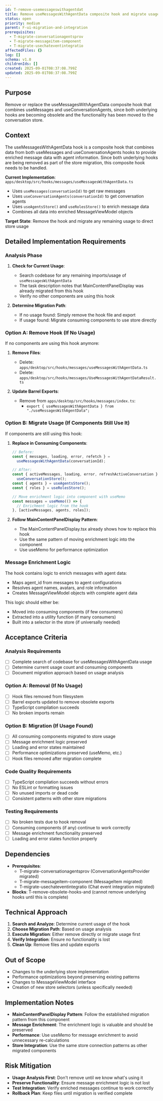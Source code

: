 ```yaml
---
id: T-remove-usemessageswithagentdat
title: Remove useMessagesWithAgentData composite hook and migrate usage
status: open
priority: medium
parent: F-ui-migration-and-integration
prerequisites:
  - T-migrate-conversationagentsprov
  - T-migrate-messageitem-component
  - T-migrate-usechateventintegratio
affectedFiles: {}
log: []
schema: v1.0
childrenIds: []
created: 2025-09-01T08:37:08.799Z
updated: 2025-09-01T08:37:08.799Z
---
```


## Purpose

Remove or replace the useMessagesWithAgentData composite hook that combines useMessages and useConversationAgents, since both underlying hooks are becoming obsolete and the functionality has been moved to the conversation store.

## Context

The useMessagesWithAgentData hook is a composite hook that combines data from both useMessages and useConversationAgents hooks to provide enriched message data with agent information. Since both underlying hooks are being removed as part of the store migration, this composite hook needs to be handled.

**Current Implementation**: `apps/desktop/src/hooks/messages/useMessagesWithAgentData.ts`

- Uses `useMessages(conversationId)` to get raw messages
- Uses `useConversationAgents(conversationId)` to get conversation agents
- Uses `useAgentsStore()` and `useRolesStore()` to enrich message data
- Combines all data into enriched MessageViewModel objects

**Target State**: Remove the hook and migrate any remaining usage to direct store usage

## Detailed Implementation Requirements

### Analysis Phase

1. **Check for Current Usage**:
   - Search codebase for any remaining imports/usage of `useMessagesWithAgentData`
   - The task description notes that MainContentPanelDisplay was already migrated from this hook
   - Verify no other components are using this hook

2. **Determine Migration Path**:
   - If no usage found: Simply remove the hook file and export
   - If usage found: Migrate consuming components to use store directly

### Option A: Remove Hook (If No Usage)

If no components are using this hook anymore:

1. **Remove Files**:
   - Delete: `apps/desktop/src/hooks/messages/useMessagesWithAgentData.ts`
   - Delete: `apps/desktop/src/hooks/messages/UseMessagesWithAgentDataResult.ts`

2. **Update Barrel Exports**:
   - Remove from `apps/desktop/src/hooks/messages/index.ts`:
     - `export { useMessagesWithAgentData } from "./useMessagesWithAgentData";`

### Option B: Migrate Usage (If Components Still Use It)

If components are still using this hook:

1. **Replace in Consuming Components**:

   ```typescript
   // Before:
   const { messages, loading, error, refetch } =
     useMessagesWithAgentData(conversationId);

   // After:
   const { activeMessages, loading, error, refreshActiveConversation } =
     useConversationStore();
   const { agents } = useAgentsStore();
   const { roles } = useRolesStore();

   // Move enrichment logic into component with useMemo
   const messages = useMemo(() => {
     // Enrichment logic from the hook
   }, [activeMessages, agents, roles]);
   ```

2. **Follow MainContentPanelDisplay Pattern**:
   - The MainContentPanelDisplay.tsx already shows how to replace this hook
   - Use the same pattern of moving enrichment logic into the component
   - Use useMemo for performance optimization

### Message Enrichment Logic

The hook contains logic to enrich messages with agent data:

- Maps agent_id from messages to agent configurations
- Resolves agent names, avatars, and role information
- Creates MessageViewModel objects with complete agent data

This logic should either be:

- Moved into consuming components (if few consumers)
- Extracted into a utility function (if many consumers)
- Built into a selector in the store (if universally needed)

## Acceptance Criteria

### Analysis Requirements

- [ ] Complete search of codebase for useMessagesWithAgentData usage
- [ ] Determine current usage count and consuming components
- [ ] Document migration approach based on usage analysis

### Option A: Removal (If No Usage)

- [ ] Hook files removed from filesystem
- [ ] Barrel exports updated to remove obsolete exports
- [ ] TypeScript compilation succeeds
- [ ] No broken imports remain

### Option B: Migration (If Usage Found)

- [ ] All consuming components migrated to store usage
- [ ] Message enrichment logic preserved
- [ ] Loading and error states maintained
- [ ] Performance optimizations preserved (useMemo, etc.)
- [ ] Hook files removed after migration complete

### Code Quality Requirements

- [ ] TypeScript compilation succeeds without errors
- [ ] No ESLint or formatting issues
- [ ] No unused imports or dead code
- [ ] Consistent patterns with other store migrations

### Testing Requirements

- [ ] No broken tests due to hook removal
- [ ] Consuming components (if any) continue to work correctly
- [ ] Message enrichment functionality preserved
- [ ] Loading and error states function properly

## Dependencies

- **Prerequisites**:
  - T-migrate-conversationagentsprov (ConversationAgentsProvider migrated)
  - T-migrate-messageitem-component (MessageItem migrated)
  - T-migrate-usechateventintegratio (Chat event integration migrated)
- **Blocks**: T-remove-obsolete-hooks-and (cannot remove underlying hooks until this is complete)

## Technical Approach

1. **Search and Analyze**: Determine current usage of the hook
2. **Choose Migration Path**: Based on usage analysis
3. **Execute Migration**: Either remove directly or migrate usage first
4. **Verify Integration**: Ensure no functionality is lost
5. **Clean Up**: Remove files and update exports

## Out of Scope

- Changes to the underlying store implementation
- Performance optimizations beyond preserving existing patterns
- Changes to MessageViewModel interface
- Creation of new store selectors (unless specifically needed)

## Implementation Notes

- **MainContentPanelDisplay Pattern**: Follow the established migration pattern from this component
- **Message Enrichment**: The enrichment logic is valuable and should be preserved
- **Performance**: Use useMemo for message enrichment to avoid unnecessary re-calculations
- **Store Integration**: Use the same store connection patterns as other migrated components

## Risk Mitigation

- **Usage Analysis First**: Don't remove until we know what's using it
- **Preserve Functionality**: Ensure message enrichment logic is not lost
- **Test Integration**: Verify enriched messages continue to work correctly
- **Rollback Plan**: Keep files until migration is verified complete
